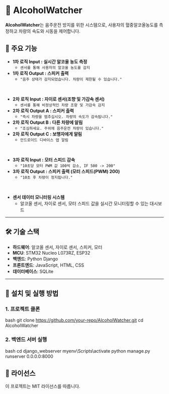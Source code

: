 # 🚗 AlcoholWatcher

**AlcoholWatcher**는 음주운전 방지를 위한 시스템으로, 사용자의 혈중알코올농도를 측정하고 차량의 속도와 시동을 제어합니다.  

## 📌 주요 기능  
- **1차 로직 Input : 실시간 알코올 농도 측정**  
  - `센서를 통해 사용자의 알코올 농도를 감지`
- **1차 로직 Output : 스피커 출력**  
  - `"음주 상태가 감지되었습니다. 차량이 제한될 수 있습니다."`  

<br>

- **2차 로직 Input : 자이로 센서(조향 및 가감속 센서)**  
  - `센서를 통해 비정상적인 차량 조향 및 가감속 감지`  
- **2차 로직 Output A : 스피커 출력**  
  - `"즉시 차량을 멈추십시오. 차량의 속도가 감속됩니다."`
- **2차 로직 Output B : 다른 차량에 알림**  
  - `"조심하세요. 주위에 음주운전 차량이 있습니다."`  
- **2차 로직 Output C : 보행자에게 알림**  
  - `안드로이드 디바이스 앱 알림` 

<br>

- **3차 로직 Input : 모터 스피드 감속**  
  - `"10초당 모터 PWM 값 100씩 감소, IF 500 -> 200"`  
- **3차 로직 Output : 스피커 출력 (모터 스피드(PWM) 200)**  
  - `"10초 후 차량이 정지됩니다."`  

<br>

- **센서 데이터 모니터링 시스템**  
  - 알코올 센서, 자이로 센서, 모터 스피드 값을 실시간 모니터링할 수 있는 대시보드  

---

## 🛠 기술 스택  
- **하드웨어**: 알코올 센서, 자이로 센서, 스피커, 모터  
- **MCU**: STM32 Nucleo L073RZ, ESP32  
- **백엔드**: Python Django  
- **프론트엔드**: JavaScript, HTML, CSS  
- **데이터베이스**: SQLite  

---

## 🚀 설치 및 실행 방법
### 1. 프로젝트 클론
bash
git clone https://github.com/your-repo/AlcoholWatcher.git
cd AlcoholWatcher


### 2. 백엔드 서버 실행
bash
cd django_webserver
myenv\Scripts\activate
python manage.py runserver 0.0.0.0:8000


## 📄 라이선스
이 프로젝트는 MIT 라이선스를 따릅니다.

